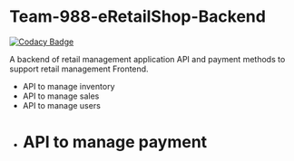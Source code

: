 # Team-988-eRetailShop-Backend

[![Codacy Badge](https://api.codacy.com/project/badge/Grade/025a8714977b43d3b95ed193fb412808)](https://app.codacy.com/gh/BuildForSDGCohort2/Team-988-eRetailShop-Backend?utm_source=github.com&utm_medium=referral&utm_content=BuildForSDGCohort2/Team-988-eRetailShop-Backend&utm_campaign=Badge_Grade_Settings)

A backend of retail management application API and payment methods to support retail management Frontend.

- API to manage inventory
- API to manage sales
- API to manage users
- # API to manage payment
